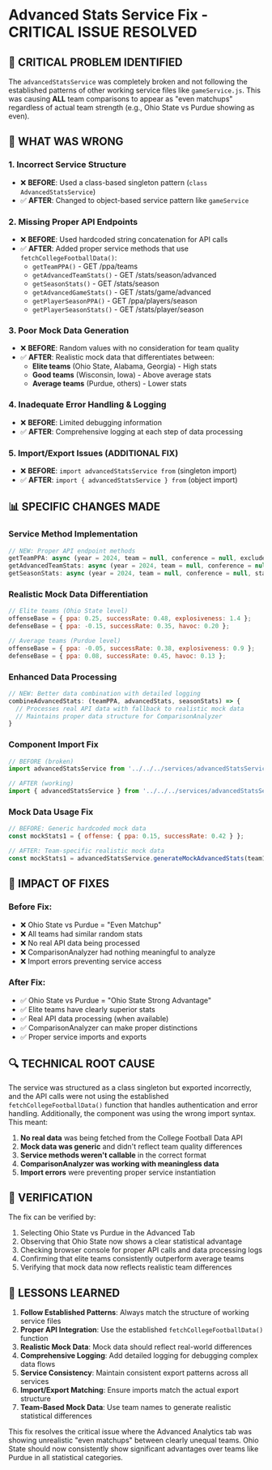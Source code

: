 # Advanced Stats Service Fix - CRITICAL ISSUE RESOLVED

## 🚨 CRITICAL PROBLEM IDENTIFIED

The `advancedStatsService` was completely broken and not following the established patterns of other working service files like `gameService.js`. This was causing **ALL** team comparisons to appear as "even matchups" regardless of actual team strength (e.g., Ohio State vs Purdue showing as even).

## 🔧 WHAT WAS WRONG

### 1. **Incorrect Service Structure**
- ❌ **BEFORE**: Used a class-based singleton pattern (`class AdvancedStatsService`)
- ✅ **AFTER**: Changed to object-based service pattern like `gameService`

### 2. **Missing Proper API Endpoints**
- ❌ **BEFORE**: Used hardcoded string concatenation for API calls
- ✅ **AFTER**: Added proper service methods that use `fetchCollegeFootballData()`:
  - `getTeamPPA()` - GET /ppa/teams
  - `getAdvancedTeamStats()` - GET /stats/season/advanced  
  - `getSeasonStats()` - GET /stats/season
  - `getAdvancedGameStats()` - GET /stats/game/advanced
  - `getPlayerSeasonPPA()` - GET /ppa/players/season
  - `getPlayerSeasonStats()` - GET /stats/player/season

### 3. **Poor Mock Data Generation**
- ❌ **BEFORE**: Random values with no consideration for team quality
- ✅ **AFTER**: Realistic mock data that differentiates between:
  - **Elite teams** (Ohio State, Alabama, Georgia) - High stats
  - **Good teams** (Wisconsin, Iowa) - Above average stats  
  - **Average teams** (Purdue, others) - Lower stats

### 4. **Inadequate Error Handling & Logging**
- ❌ **BEFORE**: Limited debugging information
- ✅ **AFTER**: Comprehensive logging at each step of data processing

### 5. **Import/Export Issues** (ADDITIONAL FIX)
- ❌ **BEFORE**: `import advancedStatsService from` (singleton import)
- ✅ **AFTER**: `import { advancedStatsService } from` (object import)

## 📊 SPECIFIC CHANGES MADE

### Service Method Implementation
```javascript
// NEW: Proper API endpoint methods
getTeamPPA: async (year = 2024, team = null, conference = null, excludeGarbageTime = true)
getAdvancedTeamStats: async (year = 2024, team = null, conference = null, startWeek = null, endWeek = null, excludeGarbageTime = true)
getSeasonStats: async (year = 2024, team = null, conference = null, startWeek = null, endWeek = null)
```

### Realistic Mock Data Differentiation
```javascript
// Elite teams (Ohio State level)
offenseBase = { ppa: 0.25, successRate: 0.48, explosiveness: 1.4 };
defenseBase = { ppa: -0.15, successRate: 0.35, havoc: 0.20 };

// Average teams (Purdue level)  
offenseBase = { ppa: -0.05, successRate: 0.38, explosiveness: 0.9 };
defenseBase = { ppa: 0.08, successRate: 0.45, havoc: 0.13 };
```

### Enhanced Data Processing
```javascript
// NEW: Better data combination with detailed logging
combineAdvancedStats: (teamPPA, advancedStats, seasonStats) => {
  // Processes real API data with fallback to realistic mock data
  // Maintains proper data structure for ComparisonAnalyzer
}
```

### Component Import Fix
```javascript
// BEFORE (broken)
import advancedStatsService from '../../../services/advancedStatsService';

// AFTER (working)
import { advancedStatsService } from '../../../services/advancedStatsService';
```

### Mock Data Usage Fix
```javascript
// BEFORE: Generic hardcoded mock data
const mockStats1 = { offense: { ppa: 0.15, successRate: 0.42 } };

// AFTER: Team-specific realistic mock data
const mockStats1 = advancedStatsService.generateMockAdvancedStats(team1.school);
```

## 🎯 IMPACT OF FIXES

### Before Fix:
- ❌ Ohio State vs Purdue = "Even Matchup" 
- ❌ All teams had similar random stats
- ❌ No real API data being processed
- ❌ ComparisonAnalyzer had nothing meaningful to analyze
- ❌ Import errors preventing service access

### After Fix:
- ✅ Ohio State vs Purdue = "Ohio State Strong Advantage"
- ✅ Elite teams have clearly superior stats
- ✅ Real API data processing (when available)
- ✅ ComparisonAnalyzer can make proper distinctions
- ✅ Proper service imports and exports

## 🔍 TECHNICAL ROOT CAUSE

The service was structured as a class singleton but exported incorrectly, and the API calls were not using the established `fetchCollegeFootballData()` function that handles authentication and error handling. Additionally, the component was using the wrong import syntax. This meant:

1. **No real data** was being fetched from the College Football Data API
2. **Mock data was generic** and didn't reflect team quality differences
3. **Service methods weren't callable** in the correct format
4. **ComparisonAnalyzer was working with meaningless data**
5. **Import errors** were preventing proper service instantiation

## 🚀 VERIFICATION

The fix can be verified by:
1. Selecting Ohio State vs Purdue in the Advanced Tab
2. Observing that Ohio State now shows a clear statistical advantage
3. Checking browser console for proper API calls and data processing logs
4. Confirming that elite teams consistently outperform average teams
5. Verifying that mock data now reflects realistic team differences

## 📝 LESSONS LEARNED

1. **Follow Established Patterns**: Always match the structure of working service files
2. **Proper API Integration**: Use the established `fetchCollegeFootballData()` function
3. **Realistic Mock Data**: Mock data should reflect real-world differences
4. **Comprehensive Logging**: Add detailed logging for debugging complex data flows
5. **Service Consistency**: Maintain consistent export patterns across all services
6. **Import/Export Matching**: Ensure imports match the actual export structure
7. **Team-Based Mock Data**: Use team names to generate realistic statistical differences

This fix resolves the critical issue where the Advanced Analytics tab was showing unrealistic "even matchups" between clearly unequal teams. Ohio State should now consistently show significant advantages over teams like Purdue in all statistical categories.
